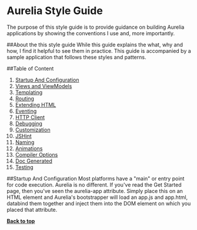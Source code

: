# Aurelia Style Guide

The purpose of this style guide is to provide guidance on building Aurelia applications by showing the conventions I use and, more importantly.

##About the this style guide
While this guide explains the what, why and how, I find it helpful to see them in practice. This guide is accompanied by a sample application that follows these styles and patterns.

##Table of Content
 1. [Startup And Configuration](#startup-and-configuration)
 2. [Views and ViewModels](#)
 3. [Templating](#)
 4. [Routing](#)
 5. [Extending HTML](#)
 6. [Eventing](#)
 7. [HTTP Client](#)
 8. [Debugging](#)
 9. [Customization](#)
 10. [JSHint](#)
 11. [Naming](#)
 12. [Animations](#)
 13. [Compiler Options](#)
 14. [Doc Generated](#)
 15. [Testing](#)

##Startup And Configuration
Most platforms have a "main" or entry point for code execution. Aurelia is no different. If you've read the Get Started page, then you've seen the aurelia-app attribute. Simply place this on an HTML element and Aurelia's bootstrapper will load an app.js and app.html, databind them together and inject them into the DOM element on which you placed that attribute.


**[Back to top](#table-of-content)**
